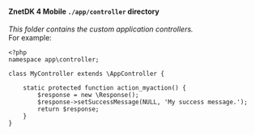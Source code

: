 #### ZnetDK 4 Mobile `./app/controller` directory
*This folder contains the custom application controllers.*    
For example:
````
<?php
namespace app\controller;

class MyController extends \AppController {
    
    static protected function action_myaction() {
        $response = new \Response();
        $response->setSuccessMessage(NULL, 'My success message.');
        return $response;
    }
}
````